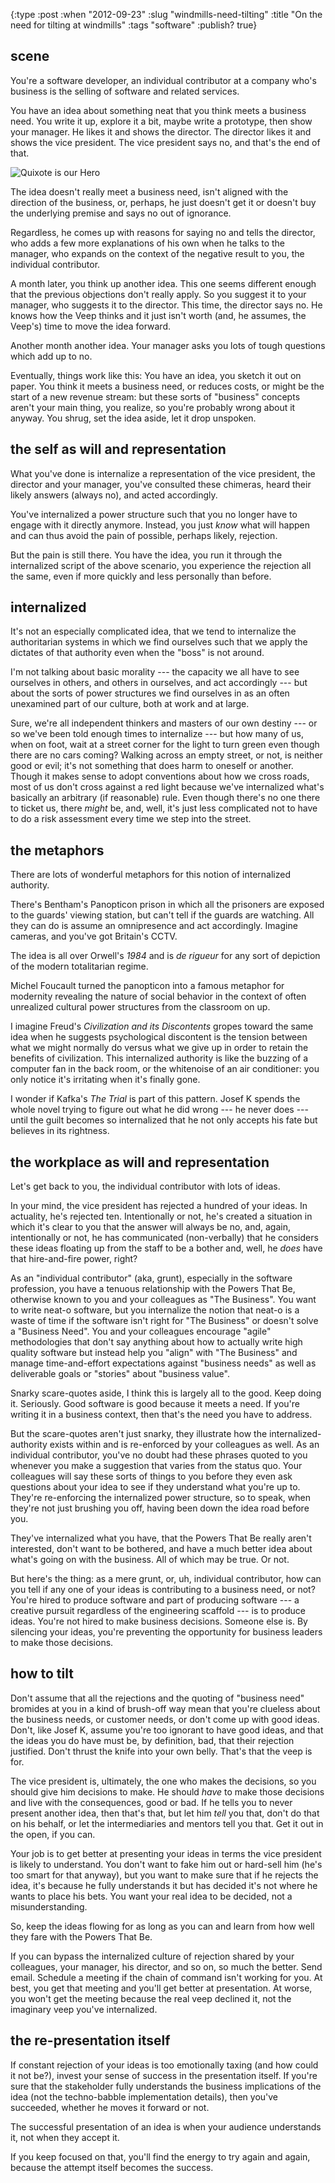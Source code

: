 {:type :post
 :when "2012-09-23"
 :slug "windmills-need-tilting"
 :title "On the need for tilting at windmills"
 :tags "software"
 :publish? true}

## scene

You're a software developer, an individual contributor at a company
who's business is the selling of software and related services.

You have an idea about something neat that you think meets a business
need. You write it up, explore it a bit, maybe write a prototype, then
show your manager. He likes it and shows the director. The director
likes it and shows the vice president. The vice president says no, and
that's the end of that.

![Quixote is our Hero](:site-url/pix/picasso-quixote.jpg)

The idea doesn't really meet a business need, isn't aligned with the
direction of the business, or, perhaps, he just doesn't get it or
doesn't buy the underlying premise and says no out of ignorance.

Regardless, he comes up with reasons for saying no and tells the
director, who adds a few more explanations of his own when he talks to
the manager, who expands on the context of the negative result to you,
the individual contributor.

A month later, you think up another idea. This one seems different
enough that the previous objections don't really apply. So you suggest
it to your manager, who suggests it to the director. This time, the
director says no. He knows how the Veep thinks and it just isn't worth
(and, he assumes, the Veep's) time to move the idea forward.

Another month another idea. Your manager asks you lots of tough
questions which add up to no.

Eventually, things work like this: You have an idea, you sketch it out
on paper. You think it meets a business need, or reduces costs, or
might be the start of a new revenue stream: but these sorts of
"business" concepts aren't your main thing, you realize, so you're
probably wrong about it anyway. You shrug, set the idea aside, let it
drop unspoken.

## the self as will and representation

What you've done is internalize a representation of the vice
president, the director and your manager, you've consulted these
chimeras, heard their likely answers (always no), and acted
accordingly.

You've internalized a power structure such that you no longer have to
engage with it directly anymore. Instead, you just _know_ what will
happen and can thus avoid the pain of possible, perhaps likely,
rejection.

But the pain is still there. You have the idea, you run it through
the internalized script of the above scenario, you experience the
rejection all the same, even if more quickly and less personally than
before.

## internalized

It's not an especially complicated idea, that we tend to internalize
the authoritarian systems in which we find ourselves such that we
apply the dictates of that authority even when the "boss" is not
around.

I'm not talking about basic morality --- the capacity we all have to
see ourselves in others, and others in ourselves, and act accordingly
--- but about the sorts of power structures we find ourselves in as an
often unexamined part of our culture, both at work and at large.

Sure, we're all independent thinkers and masters of our own destiny
--- or so we've been told enough times to internalize --- but how many
of us, when on foot, wait at a street corner for the light to turn
green even though there are no cars coming? Walking across an empty
street, or not, is neither good or evil; it's not something that does
harm to oneself or another. Though it makes sense to adopt conventions
about how we cross roads, most of us don't cross against a red light
because we've internalized what's basically an arbitrary (if
reasonable) rule. Even though there's no one there to ticket us, there
_might_ be, and, well, it's just less complicated not to have to do a
risk assessment every time we step into the street.

## the metaphors

There are lots of wonderful metaphors for this notion of internalized
authority.

There's Bentham's Panopticon prison in which all the prisoners are
exposed to the guards' viewing station, but can't tell if the guards
are watching. All they can do is assume an omnipresence and act
accordingly. Imagine cameras, and you've got Britain's CCTV.

The idea is all over Orwell's _1984_ and is _de rigueur_ for any sort
of depiction of the modern totalitarian regime.

Michel Foucault turned the panopticon into a famous metaphor for
modernity revealing the nature of social behavior in the context of
often unrealized cultural power structures from the classroom on up.

I imagine Freud's _Civilization and its Discontents_ gropes toward the
same idea when he suggests psychological discontent is the tension
between what we might normally do versus what we give up in order to
retain the benefits of civilization. This internalized authority is
like the buzzing of a computer fan in the back room, or the whitenoise
of an air conditioner: you only notice it's irritating when it's
finally gone.

I wonder if Kafka's _The Trial_ is part of this pattern. Josef K
spends the whole novel trying to figure out what he did wrong --- he
never does --- until the guilt becomes so internalized that he not
only accepts his fate but believes in its rightness.


## the workplace as will and representation

Let's get back to you, the individual contributor with lots of ideas.

In your mind, the vice president has rejected a hundred of your
ideas. In actuality, he's rejected ten. Intentionally or not, he's
created a situation in which it's clear to you that the answer will
always be no, and, again, intentionally or not, he has communicated
(non-verbally) that he considers these ideas floating up from the
staff to be a bother and, well, he _does_ have that hire-and-fire
power, right?

As an "individual contributor" (aka, grunt), especially in the
software profession, you have a tenuous relationship with the Powers
That Be, otherwise known to you and your colleagues as "The Business".
You want to write neat-o software, but you internalize the notion that
neat-o is a waste of time if the software isn't right for "The
Business" or doesn't solve a "Business Need". You and your colleagues
encourage "agile" methodologies that don't say anything about how to
actually write high quality software but instead help you "align"
with "The Business" and manage time-and-effort expectations against
"business needs" as well as deliverable goals or "stories" about
"business value".

Snarky scare-quotes aside, I think this is largely all to the
good. Keep doing it. Seriously. Good software is good because it meets
a need. If you're writing it in a business context, then that's the
need you have to address.

But the scare-quotes aren't just snarky, they illustrate how the
internalized-authority exists within and is re-enforced by your
colleagues as well. As an individual contributor, you've no doubt had
these phrases quoted to you whenever you make a suggestion that varies
from the status quo. Your colleagues will say these sorts of things to
you before they even ask questions about your idea to see if they
understand what you're up to. They're re-enforcing the internalized
power structure, so to speak, when they're not just brushing you off,
having been down the idea road before you.

They've internalized what you have, that the Powers That Be really
aren't interested, don't want to be bothered, and have a much better
idea about what's going on with the business. All of which may be
true. Or not.

But here's the thing: as a mere grunt, or, uh, individual contributor,
how can you tell if any one of your ideas is contributing to a
business need, or not? You're hired to produce software and part of
producing software --- a creative pursuit regardless of the
engineering scaffold --- is to produce ideas. You're not hired to make
business decisions. Someone else is. By silencing your ideas, you're
preventing the opportunity for business leaders to make those
decisions.

## how to tilt

Don't assume that all the rejections and the quoting of "business
need" bromides at you in a kind of brush-off way mean that you're
clueless about the business needs, or customer needs, or don't come up
with good ideas. Don't, like Josef K, assume you're too ignorant to
have good ideas, and that the ideas you do have must be, by
definition, bad, that their rejection justified. Don't thrust the
knife into your own belly. That's that the veep is for.

The vice president is, ultimately, the one who makes the decisions, so
you should give him decisions to make. He should _have_ to make those
decisions and live with the consequences, good or bad. If he tells you
to never present another idea, then that's that, but let him _tell_
you that, don't do that on his behalf, or let the intermediaries and
mentors tell you that. Get it out in the open, if you can.

Your job is to get better at presenting your ideas in terms the vice
president is likely to understand. You don't want to fake him out or
hard-sell him (he's too smart for that anyway), but you want to make
sure that if he rejects the idea, it's because he fully understands it
but has decided it's not where he wants to place his bets. You want
your real idea to be decided, not a misunderstanding.

So, keep the ideas flowing for as long as you can and learn from how
well they fare with the Powers That Be.

If you can bypass the internalized culture of rejection shared by your
colleagues, your manager, his director, and so on, so much the
better. Send email. Schedule a meeting if the chain of command isn't
working for you. At best, you get that meeting and you'll get better
at presentation. At worse, you won't get the meeting because the real
veep declined it, not the imaginary veep you've internalized.

## the re-presentation itself

If constant rejection of your ideas is too emotionally taxing (and how
could it not be?), invest your sense of success in the presentation
itself. If you're sure that the stakeholder fully understands the
business implications of the idea (not the techno-babble
implementation details), then you've succeeded, whether he moves it
forward or not.

The successful presentation of an idea is when your audience
understands it, not when they accept it.

If you keep focused on that, you'll find the energy to try again and
again, because the attempt itself becomes the success.
